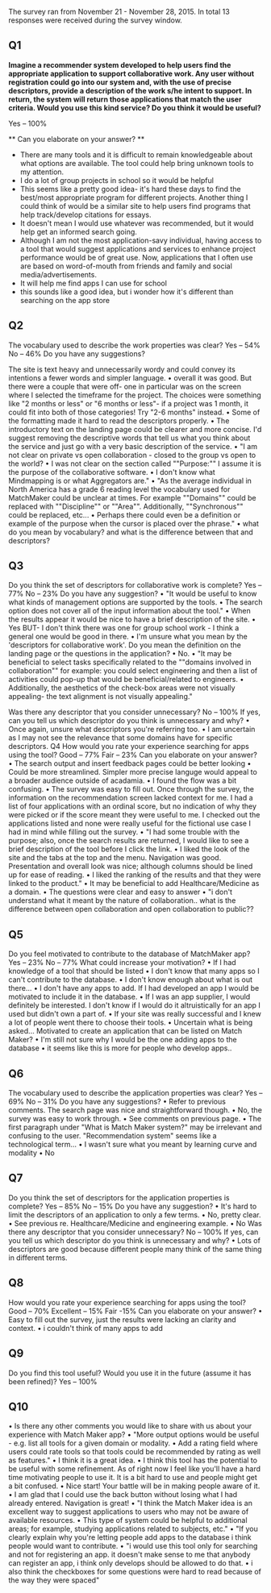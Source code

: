 The survey ran from November 21 - November 28, 2015. In total 13 responses were received during the survey window. 

## Q1
**Imagine a recommender system developed to help users find the appropriate application to support collaborative work. Any user without registration could go into our system and, with the use of precise descriptors, provide a description of the work s/he intent to support. In return, the system will return those applications that match the user criteria. Would you use this kind service? Do you think it would be useful?**

Yes – 100%

** Can you elaborate on your answer? **

*	There are many tools and it is difficult to remain knowledgeable about what options are available.  The tool could help bring unknown tools to my attention.
*	I do a lot of group projects in school so it would be helpful
*	This seems like a pretty good idea- it's hard these days to find the best/most appropriate program for different projects. Another thing I could think of would be a similar site to help users find programs that help track/develop citations for essays.
*	It doesn't mean I would use whatever was recommended, but it would help get an informed search going.
*	Although I am not the most application-savy individual, having access to a tool that would suggest applications and services to enhance project performance would be of great use. Now, applications that I often use are based on word-of-mouth from friends and family and social media/advertisements.
*	It will help me find apps I can use for school
*	this sounds like a good idea, but i wonder how it's different than searching on the app store

## Q2
The vocabulary used to describe the work properties was clear?
Yes – 54%
No – 46%
Do you have any suggestions?

The site is text heavy and unnecessarily wordy and could convey its intentions a fewer words and simpler language.
•	overall it was good. But there were a couple that were off- one in particular was on the screen where I selected the timeframe for the project. The choices were something like "2 months or less" or "6 months or less"- if a project was 1 month, it could fit into both of those categories! Try "2-6 months" instead.
•	Some of the formatting made it hard to read the descriptors properly. 
•	The introductory text on the landing page could be clearer and more concise.  I'd suggest removing the descriptive words that tell us what you think about the service and just go with a very basic description of the service.
•	"I am not clear on private vs open collaboration - closed to the group vs open to the world?
•	I was not clear on the section called ""Purpose:"" I assume it is the purpose of the collaborative software.
•	I don't know what Mindmapping is or what Aggregators are."
•	"As the average individual in North America has a grade 6 reading level the vocabulary used for MatchMaker could be unclear at times. For example ""Domains"" could be replaced with ""Discipline"" or ""Area"". Additionally, ""Synchronous"" could be replaced, etc...
•	Perhaps there could even be a definition or example of the purpose when the cursor is placed over the phrase."
•	what do you mean by vocabulary? and what is the difference between that and descriptors?

## Q3
Do you think the set of descriptors for collaborative work is complete?
Yes – 77%
No – 23%
Do you have any suggestion?
•	"It would be useful to know what kinds of management options are supported by the tools.
•	The search option does not cover all of the input information about the tool."
•	When the results appear it would be nice to have a brief description of the site. 
•	Yes BUT- I don't think there was one for group school work - I think a general one would be good in there. 
•	I'm unsure what you mean by the 'descriptors for collaborative work'.  Do you mean the definition on the landing page or the questions in the application?
•	No.
•	"It may be beneficial to select tasks specifically related to the ""domains involved in collaboration"" for example: you could select engineering and then a list of activities could pop-up that would be beneficial/related to engineers.
•	Additionally, the aesthetics of the check-box areas were not visually appealing- the text alignment is not visually appealing."

Was there any descriptor that you consider unnecessary?
No – 100%
If yes, can you tell us which descriptor do you think is unnecessary and why?
•	Once again, unsure what descriptors you're referring too.
•	I am uncertain as I may not see the relevance that some domains have for specific descriptors.
Q4
How would you rate your experience searching for apps using the tool?
Good – 77%
Fair – 23%
Can you elaborate on your answer?
•	The search output and insert feedback pages could be better looking
•	Could be more streamlined. Simpler more precise languge would appeal to a broader audience outside of acadamia.
•	I found the flow was a bit confusing. 
•	The survey was easy to fill out.  Once through the survey, the information on the recommendation screen lacked context for me.  I had a list of four applications with an ordinal score, but no indication of why they were picked or if the score meant they were useful to me.  I checked out the applications listed and none were really useful for the fictional use case I had in mind while filling out the survey.
•	"I had some trouble with the purpose; also, once the search results are returned, I would like to see a brief description of the tool before I click the link.
•	I liked the look of the site and the tabs at the top and the menu. Navigation was good. Presentation and overall look was nice; although columns should be lined up for ease of reading.
•	I liked the ranking of the results and that they were linked to the product."
•	It may be beneficial to add Healthcare/Medicine as a domain.
•	The questions were clear and easy to answer
•	"i don't understand what it meant by the nature of collaboration.. what is the difference between open collaboration and open collaboration to public??

## Q5
Do you feel motivated to contribute to the database of MatchMaker app?
Yes – 23%
No – 77%
What could increase your motivation?
•	If I had knowledge of a tool that should be listed
•	I don't know that many apps so I can't contribute to the database.
•	I don't know enough about what is out there...
•	I don't have any apps to add. If I had developed an app I would be motivated to include it in the database.
•	If I was an app supplier, I would definitely be interested.  I don't know if I would do it altruistically for an app I used but didn't own a part of.
•	If your site was really successful and I knew a lot of people went there to choose their tools.
•	Uncertain what is being asked... Motivated to create an application that can be listed on Match Maker?
•	I'm still not sure why I would be the one adding apps to the database
•	it seems like this is more for people who develop apps..

## Q6 
The vocabulary used to describe the application properties was clear?
Yes – 69% 
No – 31%
Do you have any suggestions?
•	Refer to previous comments. The search page was nice and straightforward though.
•	No, the survey was easy to work through.
•	See comments on previous page.
•	The first paragraph under "What is Match Maker system?" may be irrelevant and confusing to the user. "Recommendation system" seems like a technological term...
•	I wasn't sure what you meant by learning curve and modality
•	No

## Q7
Do you think the set of descriptors for the application properties is complete?
Yes – 85%
No – 15%
Do you have any suggestion?
•	It's hard to limit the descriptors of an application to only a few terms. 
•	No, pretty clear.
•	See previous re. Healthcare/Medicine and engineering example.
•	No
Was there any descriptor that you consider unnecessary?
No – 100%
If yes, can you tell us which descriptor do you think is unnecessary and why?
•	Lots of descriptors are good because different people many think of the same thing in different terms.

## Q8
How would you rate your experience searching for apps using the tool?
Good – 70%
Excellent – 15%
Fair -15%
Can you elaborate on your answer?
•	Easy to fill out the survey, just the results were lacking an clarity and context.
•	i couldn't think of many apps to add

## Q9
Do you find this tool useful? Would you use it in the future (assume it has been refined)?
Yes – 100%

## Q10
•	Is there any other comments you would like to share with us about your experience with Match Maker app?
•	"More output options would be useful - e.g. list all tools for a given domain or modality.
•	Add a rating field where users could rate tools so that tools could be recommended by rating as well as features."
•	I think it is a great idea.
•	I think this tool has the potential to be useful with some refinement. As of right now I feel like you'll have a hard time motivating people to use it. It is a bit hard to use and people might get a bit confused. 
•	Nice start!  Your battle will be in making people aware of it.
•	I am glad that I could use the back button without losing what I had already entered. Navigation is great!
•	"I think the Match Maker idea is an excellent way to suggest applications to users who may not be aware of available resources.
•	This type of system could be helpful to additional areas; for example, studying applications related to subjects, etc."
•	"If you clearly explain why you're letting people add apps to the database i think people would want to contribute.
•	"i would use this tool only for searching and not for registering an app. it doesn't make sense to me that anybody can register an app, i think only develops should be allowed to do that.
•	i also think the checkboxes for some questions were hard to read because of the way they were spaced"
